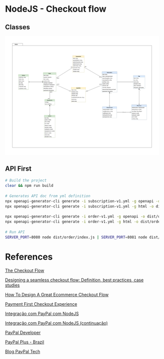 # NodeJS - Checkout flow

## Classes

![Classes](../docs/nodejs-classes.jpg)

## API First

```bash
# Build the project
clear && npm run build

# Generates API doc from yml definition
npx openapi-generator-cli generate -i subscription-v1.yml -g openapi -o dist/subscription/docs
npx openapi-generator-cli generate -i subscription-v1.yml -g html -o dist/subscription/docs

npx openapi-generator-cli generate -i order-v1.yml -g openapi -o dist/order/docs
npx openapi-generator-cli generate -i order-v1.yml -g html -o dist/order/docs

# Run API
SERVER_PORT=8080 node dist/order/index.js | SERVER_PORT=8081 node dist/subscription/index.js
```



# References

[The Checkout Flow](https://medium.com/@adriancostea/https-medium-com-adriancostea-checkout-flow-a9235926076b)

[Designing a seamless checkout flow: Definition, best practices, case studies](https://blog.logrocket.com/ux-design/designing-seamless-checkout-flow/)

[How To Design A Great Ecommerce Checkout Flow](https://www.bolt.com/thinkshop/ecommerce-checkout-process-flow)

[Payment First Checkout Experience](https://miro.medium.com/v2/resize:fit:2000/1*b2mBh9fTzjHnU4isXWTapw.jpeg)

[Integração com PayPal com NodeJS](https://www.youtube.com/watch?v=_5BCCaMUD_U)

[Integração com PayPal com NodeJS (continuação)](https://www.youtube.com/watch?v=GJXyps4FtHU)

[PayPal Developer](https://developer.paypal.com/home)

[PayPal Plus - Brazil](https://developer.paypal.com/docs/regional/br/)

[Blog PayPal Tech](https://medium.com/paypal-tech)
